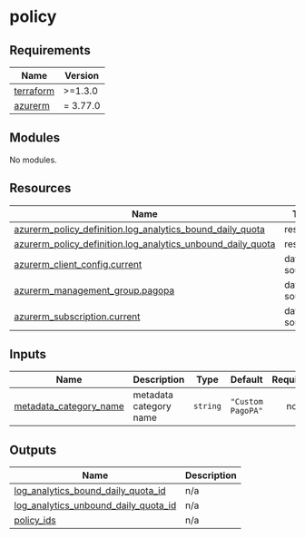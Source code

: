 # policy

<!-- markdownlint-disable -->
<!-- BEGIN_TF_DOCS -->
## Requirements

| Name | Version |
|------|---------|
| <a name="requirement_terraform"></a> [terraform](#requirement\_terraform) | >=1.3.0 |
| <a name="requirement_azurerm"></a> [azurerm](#requirement\_azurerm) | = 3.77.0 |

## Modules

No modules.

## Resources

| Name | Type |
|------|------|
| [azurerm_policy_definition.log_analytics_bound_daily_quota](https://registry.terraform.io/providers/hashicorp/azurerm/3.77.0/docs/resources/policy_definition) | resource |
| [azurerm_policy_definition.log_analytics_unbound_daily_quota](https://registry.terraform.io/providers/hashicorp/azurerm/3.77.0/docs/resources/policy_definition) | resource |
| [azurerm_client_config.current](https://registry.terraform.io/providers/hashicorp/azurerm/3.77.0/docs/data-sources/client_config) | data source |
| [azurerm_management_group.pagopa](https://registry.terraform.io/providers/hashicorp/azurerm/3.77.0/docs/data-sources/management_group) | data source |
| [azurerm_subscription.current](https://registry.terraform.io/providers/hashicorp/azurerm/3.77.0/docs/data-sources/subscription) | data source |

## Inputs

| Name | Description | Type | Default | Required |
|------|-------------|------|---------|:--------:|
| <a name="input_metadata_category_name"></a> [metadata\_category\_name](#input\_metadata\_category\_name) | metadata category name | `string` | `"Custom PagoPA"` | no |

## Outputs

| Name | Description |
|------|-------------|
| <a name="output_log_analytics_bound_daily_quota_id"></a> [log\_analytics\_bound\_daily\_quota\_id](#output\_log\_analytics\_bound\_daily\_quota\_id) | n/a |
| <a name="output_log_analytics_unbound_daily_quota_id"></a> [log\_analytics\_unbound\_daily\_quota\_id](#output\_log\_analytics\_unbound\_daily\_quota\_id) | n/a |
| <a name="output_policy_ids"></a> [policy\_ids](#output\_policy\_ids) | n/a |
<!-- END_TF_DOCS -->
